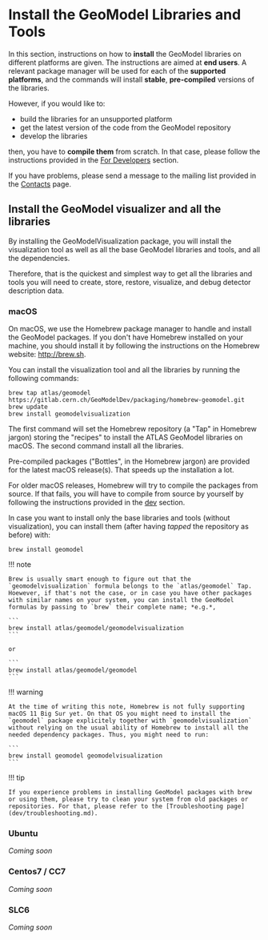 # Install the GeoModel Libraries and Tools

In this section, instructions on how to **install** the GeoModel libraries on different platforms are given. The instructions are aimed at **end users**. A relevant package manager will be used for each of the **supported platforms**, and the commands will install **stable**, **pre-compiled** versions of the libraries.

However, if you would like to:

- build the libraries for an unsupported platform
- get the latest version of the code from the GeoModel repository
- develop the libraries

then, you have to **compile them** from scratch. In that case, please follow the instructions provided in the [For Developers](../dev/index.md) section.

If you have problems, please send a message to the mailing list provided in the [Contacts](../contacts.md) page.


## Install the GeoModel visualizer and all the libraries

By installing the GeoModelVisualization package, you will install the visualization tool as well as all the base GeoModel libraries and tools, and all the dependencies.

Therefore, that is the quickest and simplest way to get all the libraries and tools you will need to create, store, restore, visualize, and debug detector description data.

### macOS

On macOS, we use the Homebrew package manager to handle and install the GeoModel packages. If you don't have Homebrew installed on your machine, you should install it by following the instructions on the Homebrew website: <http://brew.sh>.

You can install the visualization tool and all the libraries by running the following commands:

```
brew tap atlas/geomodel https://gitlab.cern.ch/GeoModelDev/packaging/homebrew-geomodel.git
brew update
brew install geomodelvisualization
```

The first command will set the Homebrew repository (a "Tap" in Homebrew jargon) storing the "recipes" to install the ATLAS GeoModel libraries on macOS. The second command install all the libraries.

Pre-compiled packages ("Bottles", in the Homebrew jargon) are provided for the latest macOS release(s). That speeds up the installation a lot.

For older macOS releases, Homebrew will try to compile the packages from source. If that fails, you will have to compile from source by yourself by following the instructions provided in the [dev](/dev/index.md) section.

In case you want to install only the base libraries and tools (without visualization), you can install them (after having *tapped* the repository as before) with:

```
brew install geomodel
```

!!! note

    Brew is usually smart enough to figure out that the `geomodelvisualization` formula belongs to the `atlas/geomodel` Tap. Hoewever, if that's not the case, or in case you have other packages with similar names on your system, you can install the GeoModel formulas by passing to `brew` their complete name; *e.g.*,

    ```
    brew install atlas/geomodel/geomodelvisualization
    ```

    or 

    ```
    brew install atlas/geomodel/geomodel
    ```

!!! warning

    At the time of writing this note, Homebrew is not fully supporting macOS 11 Big Sur yet. On that OS you might need to install the `geomodel` package explicitely together with `geomodelvisualization` without relying on the usual ability of Homebrew to install all the needed dependency packages. Thus, you might need to run:

    ```
    brew install geomodel geomodelvisualization
    ```

!!! tip
    
    If you experience problems in installing GeoModel packages with brew or using them, please try to clean your system from old packages or repositories. For that, please refer to the [Troubleshooting page](dev/troubleshooting.md).



### Ubuntu

_Coming soon_

### Centos7 / CC7

_Coming soon_

### SLC6

_Coming soon_
